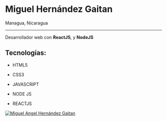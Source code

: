 # Miguel Hernández Gaitan

Managua, Nicaragua

------------

Desarrollador web con **ReactJS**, y **NodeJS**

## Tecnologías:

- HTML5

- CSS3

- JAVASCRIPT

- NODE JS

- REACTJS

[![Miguel Angel Hernández Gaitan](https://github-readme-stats.vercel.app/api?username=Miguelhg2351&show_icons=true&hide_border=false&title_color=ffb300&icon_color=ffb300&bg_color=09f)](https://github.com/anuraghazra/github-readme-stats)